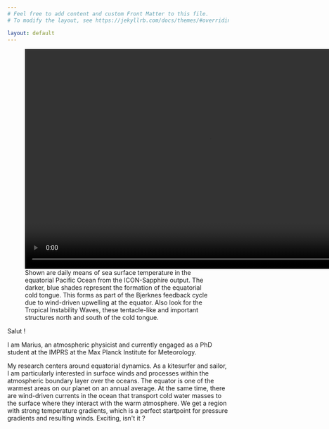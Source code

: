 ```yaml
---
# Feel free to add content and custom Front Matter to this file.
# To modify the layout, see https://jekyllrb.com/docs/themes/#overriding-theme-defaults

layout: default
---
```


<figure>
	<video width="840" height="500" controls start="18" autoplay>
  		<source src="inputs/SST_video_white_12_fps.mp4" type="video/mp4">
  		Your browser does not support the video tag.
	</video>
	<figcaption>Shown are daily means of sea surface temperature in the equatorial Pacific Ocean from the ICON-Sapphire output.
The darker, blue shades represent the formation of the equatorial cold tongue. This forms as part of the Bjerknes feedback cycle due to wind-driven upwelling at the equator. Also look for the Tropical Instability Waves, these tentacle-like and important structures north and south of the cold tongue. </figcaption>
</figure>

Salut !

I am Marius, an atmospheric physicist and currently engaged as a PhD student at the IMPRS at the Max Planck Institute for Meteorology.

My research centers around equatorial dynamics. As a kitesurfer and sailor, I am particularly interested in surface winds and processes within the atmospheric boundary layer over the oceans.
The equator is one of the warmest areas on our planet on an annual average. At the same time, there are wind-driven currents in the ocean that transport cold water masses to the surface where they interact with the warm atmosphere. We get a region with strong temperature gradients, which is a perfect startpoint for pressure gradients and resulting winds. Exciting, isn't it ?
